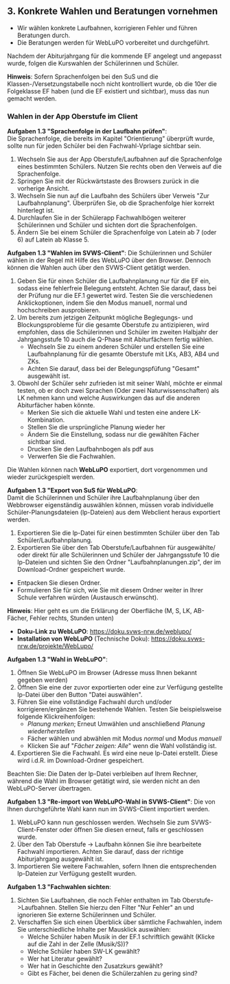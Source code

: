 ## 3. Konkrete Wahlen und Beratungen vornehmen

+ Wir wählen konkrete Laufbahnen, korrigieren Fehler und führen Beratungen durch.
+ Die Beratungen werden für WebLuPO vorbereitet und durchgeführt.

Nachdem der Abiturjahrgang für die kommende EF angelegt und angepasst wurde, folgen die Kurswahlen der Schülerinnen und Schüler.

**Hinweis**: Sofern Sprachenfolgen bei den SuS und die Klassen-/Versetzungstabelle noch nicht kontrolliert wurde, ob die 10er die Folgeklasse EF haben (und die EF existiert und sichtbar), muss das nun gemacht werden.

### Wahlen in der App Oberstufe im Client

**Aufgaben 1.3 "Sprachenfolge in der Laufbahn prüfen"**:   
Die Sprachenfolge, die bereits im Kapitel "Orientierung" überprüft wurde, sollte nun für jeden Schüler bei den Fachwahl-Vprlage sichtbar sein.
1. Wechseln Sie aus der App Oberstufe/Laufbahnen auf die Sprachenfolge eines bestimmten Schülers. Nutzen Sie rechts oben den Verweis auf die Sprachenfolge. 
2. Springen Sie mit der Rückwärtstaste des Browsers zurück in die vorherige Ansicht. 
3. Wechseln Sie nun auf die Laufbahn des Schülers über Verweis "Zur Laufbahnplanung". Überprüfen Sie, ob die Sprachenfolge hier korrekt hinterlegt ist. 
4. Durchlaufen Sie in der Schülerapp Fachwahlbögen weiterer Schülerinnen und Schüler und sichten dort die Sprachenfolgen.
5. Ändern Sie bei einem Schüler die Sprachenfolge von Latein ab 7 (oder 6) auf Latein ab Klasse 5.




**Aufgaben 1.3 "Wahlen im SVWS-Client"**:
Die Schülerinnen und Schüler wählen in der Regel mit Hilfe des WebLuPO über den Browser. Dennoch können die Wahlen auch über den SVWS-Client getätigt werden.
1. Geben Sie für einen Schüler die Laufbahnplanung nur für die EF ein, sodass eine fehlerfreie Belegung entsteht. Achten Sie darauf, dass bei der Prüfung nur die EF.1 gewertet wird. Testen Sie die verschiedenen Anklickoptionen, indem Sie den Modus manuell, normal und hochschreiben ausprobieren.  
2. Um bereits zum jetzigen Zeitpunkt mögliche Beglegungs- und Blockungsprobleme für die gesamte Oberstufe zu antizipieren, wird empfohlen, dass die Schülerinnen und Schüler im zweiten Halbjahr der Jahrgangsstufe 10 auch die Q-Phase mit Abiturfächern fertig wählen.     
   + Wechseln Sie zu einem anderen Schüler und erstellen Sie eine Laufbahnplanung für die gesamte Oberstufe mit LKs, AB3, AB4 und ZKs.
   + Achten Sie darauf, dass bei der Belegungspfüfung "Gesamt" ausgewählt ist.
3. Obwohl der Schüler sehr zufrieden ist mit seiner Wahl, möchte er einmal testen, ob er doch zwei Sprachen (Oder zwei Naturwissenschaften) als LK nehmen kann und welche Auswirkungen das auf die anderen Abiturfächer haben könnte.      
   + Merken Sie sich die aktuelle Wahl und testen eine andere LK-Kombination.
   + Stellen Sie die ursprüngliche Planung wieder her
   + Ändern Sie die Einstellung, sodass nur die gewählten Fächer sichtbar sind.
   + Drucken Sie den Laufbahnbogen als pdf aus
   + Verwerfen Sie die Fachwahlen.



Die Wahlen können nach **WebLuPO** exportiert, dort vorgenommen und wieder zurückgespielt werden. 

**Aufgaben 1.3 "Export von SuS für WebLuPO**:  
Damit die Schülerinnen und Schüler ihre Laufbahnplanung über den Webbrowser eigenständig auswählen können, müssen vorab individuelle Schüler-Planungsdateien (lp-Dateien) aus dem Webclient heraus exportiert werden.

1. Exportieren Sie die lp-Datei für einen bestimmten Schüler über den Tab Schüler/Laufbahnplanung.
2. Exportieren Sie über den Tab Oberstufe/Laufbahnen für ausgewählte/ oder direkt für alle Schülerinnen und Schüler der Jahrgangsstufe 10 die lp-Dateien und sichten Sie den Ordner "Laufbahnplanungen.zip", der im Download-Ordner gespeichert wurde. 
+ Entpacken Sie diesen Ordner.
+ Formulieren Sie für sich, wie Sie mit diesem Ordner weiter in Ihrer Schule verfahren würden (Austausch erwünscht).


**Hinweis**: Hier geht es um die Erklärung der Oberfläche (M, S, LK, AB-Fächer, Fehler rechts, Stunden unten)

* **Doku-Link zu WebLuPO**: https://doku.svws-nrw.de/weblupo/
* **Installation von WebLuPO** (Technische Doku): https://doku.svws-nrw.de/projekte/WebLupo/



**Aufgaben 1.3 "Wahl in WebLuPO"**:
1. Öffnen Sie WebLuPO im Browser (Adresse muss Ihnen bekannt gegeben werden)
2. Öffnen Sie eine der zuvor exportierten oder eine zur Verfügung gestellte lp-Datei über den Button "Datei auswählen".
3. Führen Sie eine vollständige Fachwahl durch und/oder korrigieren/ergänzen Sie bestehende Wahlen. Testen Sie beispielsweise folgende Klickreihenfolgen:
    + *Planung merken*; Erneut Umwählen und anschließend *Planung wiederherstellen* 
    + Fächer wählen und abwählen mit Modus *normal* und Modus *manuell*
    + Klicken Sie auf "*Fächer zeigen: Alle*" wenn die Wahl vollständig ist.
4. Exportieren Sie die Fachwahl. Es wird eine neue lp-Datei erstellt. Diese wird i.d.R. im Download-Ordner gespeichert. 
  
Beachten Sie:  Die Daten der lp-Datei verbleiben auf Ihrem Rechner, während die Wahl im Browser getätigt wird, sie werden nicht an den WebLuPO-Server übertragen.  


**Aufgaben 1.3 "Re-import von WebLuPO-Wahl in SVWS-Client"**:
Die von Ihnen durchgeführte Wahl kann nun im SVWS-Client importiert werden. 
1. WebLuPO kann nun geschlossen werden. Wechseln Sie zum SVWS-Client-Fenster oder öffnen Sie diesen erneut, falls er geschlossen wurde.
2. Über den Tab Oberstufe -> Laufbahn können Sie ihre bearbeitete Fachwahl importieren. Achten Sie darauf, dass der richtige Abiturjahrgang ausgewählt ist.
3. Importieren Sie weitere Fachwahlen, sofern Ihnen die entsprechenden lp-Dateien zur Verfügung gestellt wurden.

**Aufgaben 1.3 "Fachwahlen sichten**:   
1. Sichten Sie Laufbahnen, die noch Fehler enthalten im Tab Oberstufe->Laufbahnen. Stellen Sie hierzu den Filter "Nur Fehler" an und ignorieren Sie externe Schülerinnen und Schüler.
2. Verschaffen Sie sich einen Überblick über sämtliche Fachwahlen, indem Sie unterschiedliche Inhalte per Mausklick auswählen:
   + Welche Schüler haben Musik in der EF.1 schriftlich gewählt (Klicke auf die Zahl in der Zelle (Musik/S))?
   + Welche Schüler haben SW-LK gewählt?
   + Wer hat Literatur gewählt?
   + Wer hat in Geschichte den Zusatzkurs gewählt?
   + Gibt es Fächer, bei denen die Schülerzahlen zu gering sind? 

